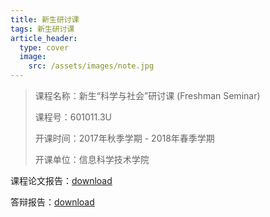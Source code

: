 ```yaml
---
title: 新生研讨课
tags: 新生研讨课
article_header:
  type: cover
  image:
    src: /assets/images/note.jpg
---
```


<!--more-->

> 课程名称：新生“科学与社会”研讨课 (Freshman Seminar)
>
> 课程号：601011.3U
>
> 开课时间：2017年秋季学期 - 2018年春季学期
>
> 开课单位：信息科学技术学院
>

课程论文报告：[download](thesis.pdf)

答辩报告：[download](slide.pdf)

